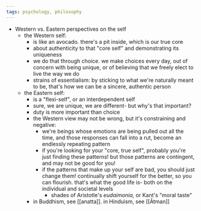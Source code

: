 ```yaml
---
tags: psychology, philosophy
---
```


- Western vs. Eastern perspectives on the self
	- the Western self:
		- is like an avocado. there's a pit inside, which is our true core
		- about authenticity to that "core self" and demonstrating its uniqueness
		- we do that through choice. we make choices every day, out of concern with being unique, or of believing that we freely elect to live the way we do
		- strains of essentialism: by sticking to what we're naturally meant to be, that's how we can be a sincere, authentic person
	- the Eastern self:
		- is a "flexi-self", or an interdependent self
		- sure, we are unique, we are different- but why's that important?
		- duty is more important than choice
		- the Western view may not be wrong, but it's constraining and negative:
			- we're beings whose emotions are being pulled out all the time, and those responses can fall into a rut, become an endlessly repeating pattern
			- if you're looking for your "core, true self", probably you're just finding these patterns! but those patterns are contingent, and may not be good for you!
			- if the patterns that make up your self are bad, you should just change them! continually shift yourself for the better, so you can flourish. that's what the good life is- both on the individual and societal levels
				- shades of Aristotle's *eudaimonia*, or Kant's "moral taste"
		- in Buddhism, see [[anatta]]. in Hinduism, see [[Ātman]]